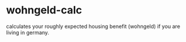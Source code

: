# wohngeld-calc
calculates your roughly expected housing benefit (wohngeld) if you are living in germany.
